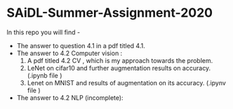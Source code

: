 # SAiDL-Summer-Assignment-2020

In this repo you will find -

- The answer to question 4.1 in a pdf titled 4.1.
- The answer to 4.2 Computer vision :
  1. A pdf titled 4.2 CV , which is my approach towards the problem.
  2. LeNet on cifar10 and further augmentation results on accuracy. (.ipynb file )
  3. Lenet on MNIST and results of augmentation on its accuracy. (.ipynv file )
- The answer to 4.2 NLP (incomplete):
  
